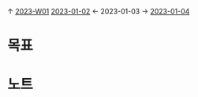 
↑ [2023-W01](2023-W01.md)
[2023-01-02](2023-01-02.md) ← 2023-01-03 → [2023-01-04](2023-01-04.md)


# 목표



# 노트




